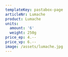 ```yaml
---
templateKey: pastabox-page
articleNr: Lumache
product: Lumache
units:
  amount: '6'
  weight: 250g
price_ep: 4.--
price_vp: 6.--
image: /assets/lumache.jpg
---
```


